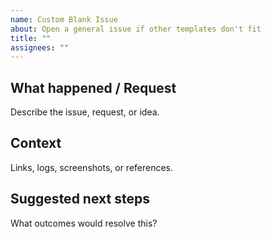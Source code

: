 ```yaml
---
name: Custom Blank Issue
about: Open a general issue if other templates don't fit
title: ""
assignees: ""
---
```


## What happened / Request

Describe the issue, request, or idea.

## Context

Links, logs, screenshots, or references.

## Suggested next steps

What outcomes would resolve this?